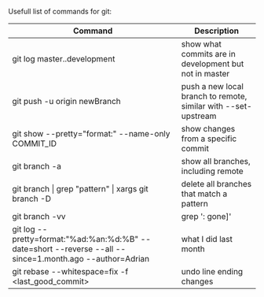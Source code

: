 Usefull list of commands for git:

| Command  | Description |
|---|---|
| git log master..development | show what commits are in development but not in master |
| git push -u origin newBranch | push a new local branch to remote, similar with --set-upstream |
| git show --pretty="format:" --name-only COMMIT_ID | show changes from a specific commit |
| git branch -a | show all branches, including remote |
| git branch &#124; grep "pattern" &#124; xargs git branch -D | delete all branches that match a pattern |
| git branch -vv | grep ': gone]' | awk '{print $1}' | xargs git branch -D | delete all branches that got removed from remote
| git log --pretty=format:"%ad:%an:%d:%B" --date=short --reverse --all --since=1.month.ago --author=Adrian | what I did last month
| git rebase --whitespace=fix -f <last_good_commit> | undo line ending changes
